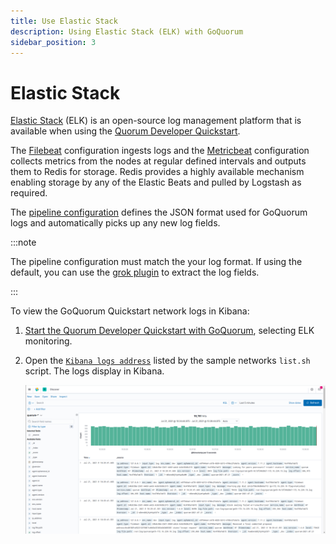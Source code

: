 ```yaml
---
title: Use Elastic Stack
description: Using Elastic Stack (ELK) with GoQuorum
sidebar_position: 3
---
```


# Elastic Stack

[Elastic Stack] (ELK) is an open-source log management platform that is available when using the [Quorum Developer Quickstart](../../tutorials/quickstart-index.md).

The [Filebeat] configuration ingests logs and the [Metricbeat] configuration collects metrics from the nodes at regular defined intervals and outputs them to Redis for storage. Redis provides a highly available mechanism enabling storage by any of the Elastic Beats and pulled by Logstash as required.

The [pipeline configuration] defines the JSON format used for GoQuorum logs and automatically picks up any new log fields.

:::note

The pipeline configuration must match the your log format. If using the default, you can use the [grok plugin](https://www.elastic.co/guide/en/logstash/current/plugins-filters-grok.html) to extract the log fields.

:::

To view the GoQuorum Quickstart network logs in Kibana:

1. [Start the Quorum Developer Quickstart with GoQuorum](../../tutorials/quorum-dev-quickstart/using-the-quickstart.md), selecting ELK monitoring.
2. Open the [`Kibana logs address`](http://localhost:5601/app/kibana#/discover) listed by the sample networks `list.sh` script. The logs display in Kibana.

   ![Kibana](../../images/KibanaQuickstart.png)

<!-- Links -->

[Filebeat]: https://github.com/ConsenSys/quorum-dev-quickstart/blob/master/files/common/filebeat/filebeat.yml
[Metricbeat]: https://github.com/ConsenSys/quorum-dev-quickstart/blob/master/files/common/metricbeat/metricbeat.yml
[pipeline configuration]: https://github.com/ConsenSys/quorum-dev-quickstart/blob/master/files/common/logstash/pipeline/20_quorum.conf
[Elastic Stack]: https://www.elastic.co/what-is/elk-stack
